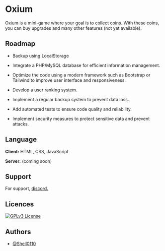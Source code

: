 
# Oxium
Oxium is a mini-game where your goal is to collect coins. With these coins, you can buy upgrades and many other features (not yet available).

## Roadmap

- Backup using LocalStorage

- Integrate a PHP/MySQL database for efficient information management.

- Optimize the code using a modern framework such as Bootstrap or 
  Tailwind to improve user interface and responsiveness.

- Develop a user ranking system.

- Implement a regular backup system to prevent data loss.

- Add automated tests to ensure code quality and reliability.

- Implement security measures to protect sensitive data and prevent attacks.



## Language

**Client:** HTML, CSS, JavaScript

**Server:** (coming soon)


## Support

For support, [discord.](https://discord.com/invite/gmH25aDN2r)


## Licences



[![GPLv3 License](https://img.shields.io/badge/License-GPL%20v3-yellow.svg)](https://opensource.org/licenses/)


## Authors

- [@Shell0110](https://github.com/Shell0110)

